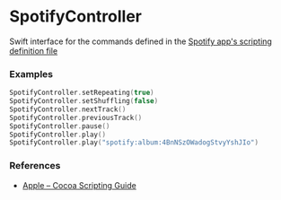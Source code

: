 # SpotifyController

Swift interface for the commands defined in the [Spotify app's scripting definition file](https://gist.github.com/benzguo/88e81793b1295537ef80)

### Examples
```Swift
SpotifyController.setRepeating(true)
SpotifyController.setShuffling(false)
SpotifyController.nextTrack()
SpotifyController.previousTrack()
SpotifyController.pause()
SpotifyController.play()
SpotifyController.play("spotify:album:4BnNSzOWadogStvyYshJIo")
```

### References
* [Apple – Cocoa Scripting Guide](https://developer.apple.com/library/mac/documentation/Cocoa/Conceptual/ScriptableCocoaApplications/SApps_intro/SAppsIntro.html#//apple_ref/doc/uid/TP40002164)
